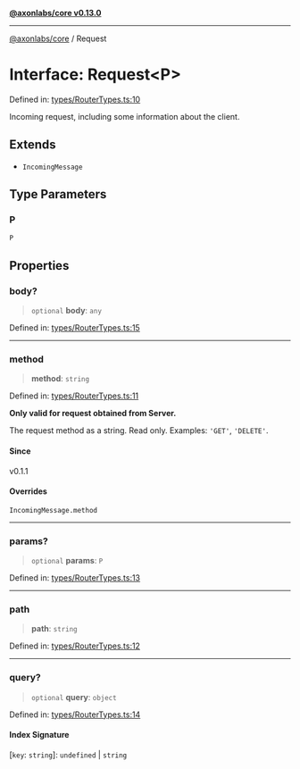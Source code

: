 [**@axonlabs/core v0.13.0**](../README.md)

***

[@axonlabs/core](../globals.md) / Request

# Interface: Request\<P\>

Defined in: [types/RouterTypes.ts:10](https://github.com/AxonJsLabs/AxonJs/blob/443c878e407aac4d555b412a63d998c861697725/src/types/RouterTypes.ts#L10)

Incoming request, including some information about the client.

## Extends

- `IncomingMessage`

## Type Parameters

### P

`P`

## Properties

### body?

> `optional` **body**: `any`

Defined in: [types/RouterTypes.ts:15](https://github.com/AxonJsLabs/AxonJs/blob/443c878e407aac4d555b412a63d998c861697725/src/types/RouterTypes.ts#L15)

***

### method

> **method**: `string`

Defined in: [types/RouterTypes.ts:11](https://github.com/AxonJsLabs/AxonJs/blob/443c878e407aac4d555b412a63d998c861697725/src/types/RouterTypes.ts#L11)

**Only valid for request obtained from Server.**

The request method as a string. Read only. Examples: `'GET'`, `'DELETE'`.

#### Since

v0.1.1

#### Overrides

`IncomingMessage.method`

***

### params?

> `optional` **params**: `P`

Defined in: [types/RouterTypes.ts:13](https://github.com/AxonJsLabs/AxonJs/blob/443c878e407aac4d555b412a63d998c861697725/src/types/RouterTypes.ts#L13)

***

### path

> **path**: `string`

Defined in: [types/RouterTypes.ts:12](https://github.com/AxonJsLabs/AxonJs/blob/443c878e407aac4d555b412a63d998c861697725/src/types/RouterTypes.ts#L12)

***

### query?

> `optional` **query**: `object`

Defined in: [types/RouterTypes.ts:14](https://github.com/AxonJsLabs/AxonJs/blob/443c878e407aac4d555b412a63d998c861697725/src/types/RouterTypes.ts#L14)

#### Index Signature

\[`key`: `string`\]: `undefined` \| `string`
